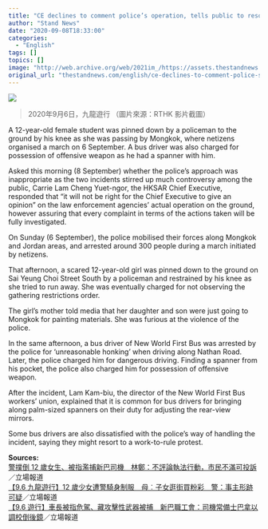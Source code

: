 ```yaml
---
title: "CE declines to comment police’s operation, tells public to resort to complaints if dissatisfied"
author: "Stand News"
date: "2020-09-08T18:33:00"
categories:
  - "English"
tags: []
topics: []
image: "http://web.archive.org/web/2021im_/https://assets.thestandnews.com/media/photos/12E6ADB2E5A5B3E7ABA5E8A2ABE794B7E8ADA6E692B2E5A393E5BE8CE4B88DE9A198E98_mRNQRGB.png"
original_url: "thestandnews.com/english/ce-declines-to-comment-police-s-operation-tells-public-to-resort-to-complaints-if-dissatisfied"
---
```

![](http://web.archive.org/web/2021im_/https://assets.thestandnews.com/media/photos/12E6ADB2E5A5B3E7ABA5E8A2ABE794B7E8ADA6E692B2E5A393E5BE8CE4B88DE9A198E98_mRNQRGB.png)
> 2020年9月6日，九龍遊行 （圖片來源：RTHK 影片截圖）

A 12-year-old female student was pinned down by a policeman to the ground by his knee as she was passing by Mongkok, where netizens organised a march on 6 September. A bus driver was also charged for possession of offensive weapon as he had a spanner with him.

Asked this morning (8 September) whether the police’s approach was inappropriate as the two incidents stirred up much controversy among the public, Carrie Lam Cheng Yuet-ngor, the HKSAR Chief Executive, responded that “it will not be right for the Chief Executive to give an opinion” on the law enforcement agencies’ actual operation on the ground, however assuring that every complaint in terms of the actions taken will be fully investigated.

On Sunday (6 September), the police mobilised their forces along Mongkok and Jordan areas, and arrested around 300 people during a march initiated by netizens. 

That afternoon, a scared 12-year-old girl was pinned down to the ground on Sai Yeung Choi Street South by a policeman and restrained by his knee as she tried to run away. She was eventually charged for not observing the gathering restrictions order. 

The girl’s mother told media that her daughter and son were just going to Mongkok for painting materials. She was furious at the violence of the police.

In the same afternoon, a bus driver of New World First Bus was arrested by the police for ‘unreasonable honking’ when driving along Nathan Road. Later, the police charged him for dangerous driving. Finding a spanner from his pocket, the police also charged him for possession of offensive weapon. 

After the incident, Lam Kam-biu, the director of the New World First Bus workers’ union, explained that it is common for bus drivers for bringing along palm-sized spanners on their duty for adjusting the rear-view mirrors. 

Some bus drivers are also dissatisfied with the police’s way of handling the incident, saying they might resort to a work-to-rule protest.

**Sources:**  
[警撲倒 12 歲女生、被指濫捕新巴司機　林鄭：不評論執法行動，市民不滿可投訴](../../politics/%E8%AD%A6%E6%92%B2%E5%80%92-12-%E6%AD%B2%E5%A5%B3%E7%94%9F-%E8%A2%AB%E6%8C%87%E6%BF%AB%E6%8D%95%E6%96%B0%E5%B7%B4%E5%8F%B8%E6%A9%9F-%E6%9E%97%E9%84%AD-%E4%B8%8D%E8%A9%95%E8%AB%96%E5%9F%B7%E6%B3%95%E8%A1%8C%E5%8B%95-%E5%B8%82%E6%B0%91%E4%B8%8D%E6%BB%BF%E5%8F%AF%E6%8A%95%E8%A8%B4/)／立場報道  
[【9.6 九龍遊行】12 歲少女遭警騎身制服　母︰子女逛街買粉彩　警：事主形跡可疑](../../politics/9-6-%E4%B9%9D%E9%BE%8D%E9%81%8A%E8%A1%8C-12-%E6%AD%B2%E5%B0%91%E5%A5%B3%E9%81%AD%E8%AD%A6%E9%A8%8E%E8%BA%AB%E5%88%B6%E6%9C%8D-%E6%AF%8D-%E5%AD%90%E5%A5%B3%E9%80%9B%E8%A1%97%E8%B2%B7%E7%B2%89%E5%BD%A9-%E8%AD%A6-%E4%BA%8B%E4%B8%BB%E5%BD%A2%E8%B7%A1%E5%8F%AF%E7%96%91/)／立場報道  
[【9.6 遊行】車長被指危駕、藏攻擊性武器被捕　新巴職工會：司機常備士巴拿以調校倒後鏡](../../society/9-6-%E9%81%8A%E8%A1%8C-%E8%BB%8A%E9%95%B7%E8%A2%AB%E6%8C%87%E5%8D%B1%E9%A7%95-%E8%97%8F%E6%94%BB%E6%93%8A%E6%80%A7%E6%AD%A6%E5%99%A8%E8%A2%AB%E6%8D%95-%E6%96%B0%E5%B7%B4%E8%81%B7%E5%B7%A5%E6%9C%83-%E5%8F%B8%E6%A9%9F%E5%B8%B8%E5%82%99%E5%A3%AB%E5%B7%B4%E6%8B%BF%E4%BB%A5%E8%AA%BF%E6%A0%A1%E5%80%92%E5%BE%8C%E9%8F%A1/)／立場報道